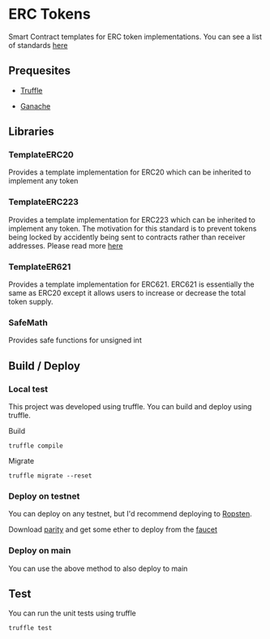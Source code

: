 # ERC Tokens

Smart Contract templates for ERC token implementations.  You can see a list of standards [here](https://medium.freecodecamp.org/lets-talk-about-the-ethereum-token-standards-you-need-to-know-8af9fcb7e54b)

## Prequesites

* [Truffle](http://truffleframework.com/)

* [Ganache](http://truffleframework.com/ganache/)

## Libraries

### TemplateERC20

Provides a template implementation for ERC20 which can be inherited to implement any token

### TemplateERC223

Provides a template implementation for ERC223 which can be inherited to implement any token.  The motivation for this
standard is to prevent tokens being locked by accidently being sent to contracts rather than receiver addresses.  Please
read more [here](https://github.com/Dexaran/ERC223-token-standard/tree/Recommended)

### TemplateER621

Provides a template implementation for ERC621.  ERC621 is essentially the same as ERC20 except it allows users to increase or decrease the total
token supply.

### SafeMath

Provides safe functions for unsigned int


## Build / Deploy

### Local test

This project was developed using truffle.  You can build and deploy using truffle.

Build

```
truffle compile
```

Migrate
```
truffle migrate --reset
```

### Deploy on testnet

You can deploy on any testnet, but I'd recommend deploying to [Ropsten](https://ropsten.etherscan.io/).

Download [parity](https://www.parity.io/) and  get some ether to deploy from the [faucet](http://faucet.ropsten.be:3001/)

### Deploy on main

You can use the above method to also deploy to main

## Test

You can run the unit tests using truffle

```
truffle test
```


